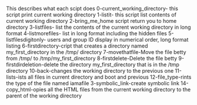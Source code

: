 This  describes what each scipt does
0-current_working_directory- this script print current working directory 
1-listit- this script list contents of current working directory
2-bring_me_home script return you to home directory
3-listfiles- list the contents of the current working directory in long format
4-listmorefiles- list in long format including the hidden files
5-listfilesdigitonly- users and group ID display in numerical order, long format listing
6-firstdirectory-cript that creates a directory named my_first_directory in the /tmp/ directory
7-movethatfile-Move the file betty from /tmp/ to /tmp/my_first_directory
8-firstdelete-Delete the file betty
9-firstdirdeletion-delete the directory my_first_directory that is in the /tmp directory
10-back-changes the working directory to the previous one
11-lists-ists all files in current directory and boot and previous
12-file_type-rints the type of the file named iamafile
3-symbolic_link-create symbolic link
14-copy_html-opies all the HTML files from the current working directory to the parent of the working directory    
